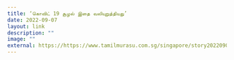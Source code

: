 ```yaml
---
title: ‘கொவிட் 19 சூழல் இதை வலியுறுத்தியது’
date: 2022-09-07
layout: link
description: ""
image: ""
external: https://https://www.tamilmurasu.com.sg/singapore/story20220907-95644.html
---
```

